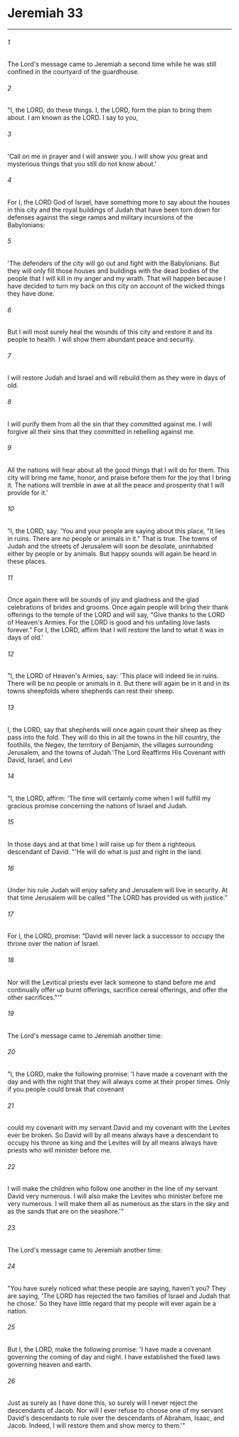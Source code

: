 # Jeremiah 33
***



###### 1 
The Lord's message came to Jeremiah a second time while he was still confined in the courtyard of the guardhouse. 

###### 2 
"I, the LORD, do these things. I, the LORD, form the plan to bring them about. I am known as the LORD. I say to you, 

###### 3 
'Call on me in prayer and I will answer you. I will show you great and mysterious things that you still do not know about.' 

###### 4 
For I, the LORD God of Israel, have something more to say about the houses in this city and the royal buildings of Judah that have been torn down for defenses against the siege ramps and military incursions of the Babylonians: 

###### 5 
'The defenders of the city will go out and fight with the Babylonians. But they will only fill those houses and buildings with the dead bodies of the people that I will kill in my anger and my wrath. That will happen because I have decided to turn my back on this city on account of the wicked things they have done. 

###### 6 
But I will most surely heal the wounds of this city and restore it and its people to health. I will show them abundant peace and security. 

###### 7 
I will restore Judah and Israel and will rebuild them as they were in days of old. 

###### 8 
I will purify them from all the sin that they committed against me. I will forgive all their sins that they committed in rebelling against me. 

###### 9 
All the nations will hear about all the good things that I will do for them. This city will bring me fame, honor, and praise before them for the joy that I bring it. The nations will tremble in awe at all the peace and prosperity that I will provide for it.' 

###### 10 
"I, the LORD, say: 'You and your people are saying about this place, "It lies in ruins. There are no people or animals in it." That is true. The towns of Judah and the streets of Jerusalem will soon be desolate, uninhabited either by people or by animals. But happy sounds will again be heard in these places. 

###### 11 
Once again there will be sounds of joy and gladness and the glad celebrations of brides and grooms. Once again people will bring their thank offerings to the temple of the LORD and will say, "Give thanks to the LORD of Heaven's Armies. For the LORD is good and his unfailing love lasts forever." For I, the LORD, affirm that I will restore the land to what it was in days of old.' 

###### 12 
"I, the LORD of Heaven's Armies, say: 'This place will indeed lie in ruins. There will be no people or animals in it. But there will again be in it and in its towns sheepfolds where shepherds can rest their sheep. 

###### 13 
I, the LORD, say that shepherds will once again count their sheep as they pass into the fold. They will do this in all the towns in the hill country, the foothills, the Negev, the territory of Benjamin, the villages surrounding Jerusalem, and the towns of Judah.'The Lord Reaffirms His Covenant with David, Israel, and Levi 

###### 14 
"I, the LORD, affirm: 'The time will certainly come when I will fulfill my gracious promise concerning the nations of Israel and Judah. 

###### 15 
In those days and at that time I will raise up for them a righteous descendant of David. "'He will do what is just and right in the land. 

###### 16 
Under his rule Judah will enjoy safety and Jerusalem will live in security. At that time Jerusalem will be called "The LORD has provided us with justice." 

###### 17 
For I, the LORD, promise: "David will never lack a successor to occupy the throne over the nation of Israel. 

###### 18 
Nor will the Levitical priests ever lack someone to stand before me and continually offer up burnt offerings, sacrifice cereal offerings, and offer the other sacrifices."'" 

###### 19 
The Lord's message came to Jeremiah another time: 

###### 20 
"I, the LORD, make the following promise: 'I have made a covenant with the day and with the night that they will always come at their proper times. Only if you people could break that covenant 

###### 21 
could my covenant with my servant David and my covenant with the Levites ever be broken. So David will by all means always have a descendant to occupy his throne as king and the Levites will by all means always have priests who will minister before me. 

###### 22 
I will make the children who follow one another in the line of my servant David very numerous. I will also make the Levites who minister before me very numerous. I will make them all as numerous as the stars in the sky and as the sands that are on the seashore.'" 

###### 23 
The Lord's message came to Jeremiah another time: 

###### 24 
"You have surely noticed what these people are saying, haven't you? They are saying, 'The LORD has rejected the two families of Israel and Judah that he chose.' So they have little regard that my people will ever again be a nation. 

###### 25 
But I, the LORD, make the following promise: 'I have made a covenant governing the coming of day and night. I have established the fixed laws governing heaven and earth. 

###### 26 
Just as surely as I have done this, so surely will I never reject the descendants of Jacob. Nor will I ever refuse to choose one of my servant David's descendants to rule over the descendants of Abraham, Isaac, and Jacob. Indeed, I will restore them and show mercy to them.'"
